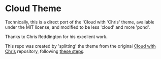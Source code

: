 # Cloud Theme

Technically, this is a direct port of the 'Cloud with 'Chris' theme, available under the MIT license, and modified to be less 'cloud' and more 'pond'.

Thanks to Chris Reddington for his excellent work.

This repo was created by 'splitting' the theme from the original [Cloud with Chris](https://github.com/chrisreddington/cloudwithchris.com) repository, following [these steps](https://docs.github.com/en/github/getting-started-with-github/splitting-a-subfolder-out-into-a-new-repository).
